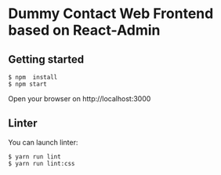# Dummy Contact Web Frontend based on React-Admin

## Getting started

```
$ npm  install
$ npm start
```

Open your browser on http://localhost:3000

## Linter

You can launch linter:

```
$ yarn run lint
$ yarn run lint:css
```

